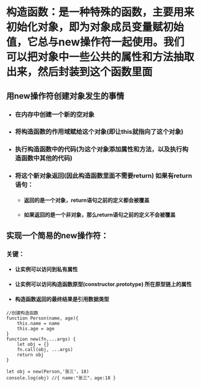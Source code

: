 <!--
 * @Description: 
 * @Author: 曹俊
 * @Date: 2022-06-05 19:00:38
 * @LastEditors: 曹俊
 * @LastEditTime: 2022-06-14 10:44:37
-->
# 构造函数：是一种特殊的函数，主要用来初始化对象，即为对象成员变量赋初始值，它总与new操作符一起使用。我们可以把对象中一些公共的属性和方法抽取出来，然后封装到这个函数里面
## 用new操作符创建对象发生的事情
 + ### 在内存中创建一个新的空对象
 + ### 将构造函数的作用域赋给这个对象(即让this就指向了这个对象)
 + ### 执行构造函数中的代码(为这个对象添加属性和方法，以及执行构造函数中其他的代码)
 + ### 将这个新对象返回(因此构造函数里面不需要return) 如果有return 语句：
    + #### 返回的是一个对象，return语句之前的定义都会被覆盖
    + #### 如果返回的是一个非对象，那么return语句之前的定义不会被覆盖

## 实现一个简易的new操作符：
### 关键：
+ #### 让实例可以访问到私有属性 
+ #### 让实例可以访问构造函数原型(constructor.prototype) 所在原型链上的属性
+ #### 构造函数返回的最终结果是引用数据类型


```
//创建构造函数
function Person(name, age){
    this.name = name
    this.age = age
}
function new(fn,...args) {
    let obj = {}
    fn.call(obj, ...args)
    return obj
}

let obj = new(Person,'张三'，18)
console.log(obj) //{ name:"张三"，age:18 }
```

